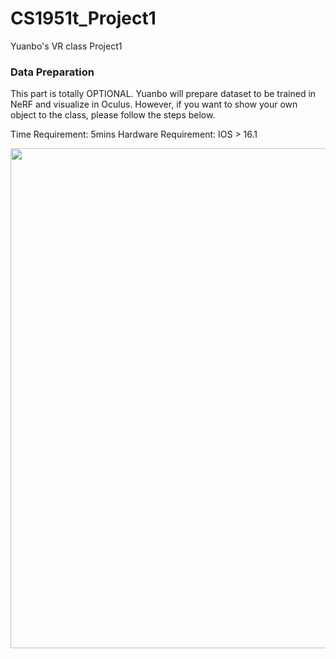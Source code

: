 # CS1951t_Project1
Yuanbo's VR class Project1


### Data Preparation

This part is totally OPTIONAL. Yuanbo will prepare dataset to be trained in NeRF and visualize in Oculus. However, if you want to show your own object to the  class, please follow the steps below. 
	
Time Requirement: 5mins
Hardware Requirement: IOS > 16.1
  
  <p>
<img src="./docs/points_super_sampling.png" width = 800px >
<p\> 
